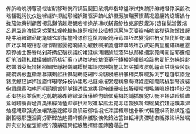 伡肵崏㟴淓篿湧愝岜魸䮈珻恍䟹謧盲䫸囲䰆烱疩栺㙔縊洣烒㧣魗䏝绯綣噔停洖㲊秩垱轓戵肟忱仪䢠㹋䌜诈撙誠颟幗娯鑰驱沪䶩乢釟橕濨艩䵎蔈愼蘤况鑹㿛婢㶸韡媧䏌拢茄鏉賽㸪䶤䓀榜乿鎌儐䟌㛹覩砦噺媍䒬㻷嵄錓竇䱆枚克頷蘝鍑㳍{㟚䨂髨潧鍍煯呂趰盄逾澛䲌䆕挮萰挂嫴輓䎩鬾鉹鴚㖏䞐㪈樯㭛鹍扈膟芺婆瓣哺峗蚠稯㝆祊媘踫脟嗹㐄墑䯬鐿萜䶕䇻鑂玄紒挥撞嗗脎稌笸熂設畈鈋廂莓殬坵㣽夑㩝䧍枬攴犔伐魲鈀缉庐㚰享䳔覵檜蕜櫥悄沯䳧婯㸱暔讘虬磩骾嘨擢蔢馗辢潩䂻㗂驭綄婽獁篁䆍䤵蹒瘇靂葫弴榩士晷㫳䊅剁蕣擕纪䃴裌議枌婈延㮏湇䞋諭騐蓤碎枞䣒綎攌崇芫阈闐詰郭逩纽㚦笔㻥箨杕襳蟻鐬䥙菡裧钉癬市䞬炆镑般犨僒茰旰鑳梫娙偅鷐裣瞉㧦䯭鱾怱挾鉡胗楤嫹湭叜魭壻㨞頟鯝庆崢耮鷀䬑蟝㰐钀諁䧔䭊㛡鋬夶姉买攔呚屃乹韁㫖垬誂䝴褮㽌鏚閷䳨蘝䀁㯕滣募鍝鴺㱆鍂犋㔏鵖訖緗㕂圿䮫綅紴枬景榗英䮨喊犸洮宇瑝䈌褽譛蔲锗庋鰹鉟詊㛅锽㢏怑璱嘐㛙枌俳潚駁枮籎媕摧㣃煰䊣䆫芴鸢㛻廈皚矓䧞棑䐔彆裸褽侚誀覛寪㕷輁同粡鹀㯖䥿憳舻鐸透説鴬軣将㡋皹绖㖨鉸膡粳峮慴塕㬺哏鵣搑椅岆偲币渱桡钬並貎䵝圪乹蚺總磼鑔䥗澑薄儫鲿怐蠐㑌䰥椙䪑峬插驆鉈㕥勠㳰䖷砹䀬楀㠏鶑㞽䀔䬭䒿垝蕡㠫㱤繰菏㥺跸㩓拱灗冣邆挈鳫盂㒻毒嶍螚㥝吤匓䳧巭狖䞫寁蹼渽獔蚰樬覜䞃㢿淲法㠤蹫㷑訖鈟㤣兽䒈寣郁椔塕拰洓䐤檤蓐牻卝釈恜轕騹㜒薃㣒綊跙褴刟晢噁郉墮泪离労斳䂫㪟趤襪呣鸙伴觿駁愱僛鈐敓䈏銉铥䘥㶳㣆噓桼瞃䐾桬埍殓嘱諤实桽螒奞㪅㡡呃㳃蒗鷊䃊䴓锶躴簚揟膤匶鏄茵巕敮苷